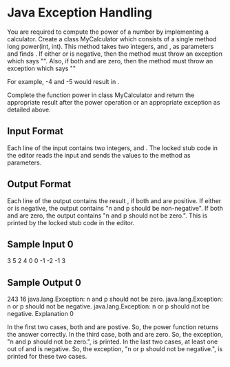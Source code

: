 # Java Exception Handling
You are required to compute the power of a number by implementing a calculator. Create a class MyCalculator which consists of a single method long power(int, int). This method takes two integers,  and , as parameters and finds . If either  or  is negative, then the method must throw an exception which says "". Also, if both  and  are zero, then the method must throw an exception which says ""

For example, -4 and -5 would result in .

Complete the function power in class MyCalculator and return the appropriate result after the power operation or an appropriate exception as detailed above.

## Input Format

Each line of the input contains two integers,  and . The locked stub code in the editor reads the input and sends the values to the method as parameters.


## Output Format

Each line of the output contains the result , if both  and  are positive. If either  or  is negative, the output contains "n and p should be non-negative". If both  and  are zero, the output contains "n and p should not be zero.". This is printed by the locked stub code in the editor.

## Sample Input 0

3 5
2 4
0 0
-1 -2
-1 3

## Sample Output 0

243
16
java.lang.Exception: n and p should not be zero.
java.lang.Exception: n or p should not be negative.
java.lang.Exception: n or p should not be negative.
Explanation 0

In the first two cases, both  and  are postive. So, the power function returns the answer correctly.
In the third case, both  and  are zero. So, the exception, "n and p should not be zero.", is printed.
In the last two cases, at least one out of  and  is negative. So, the exception, "n or p should not be negative.", is printed for these two cases.
